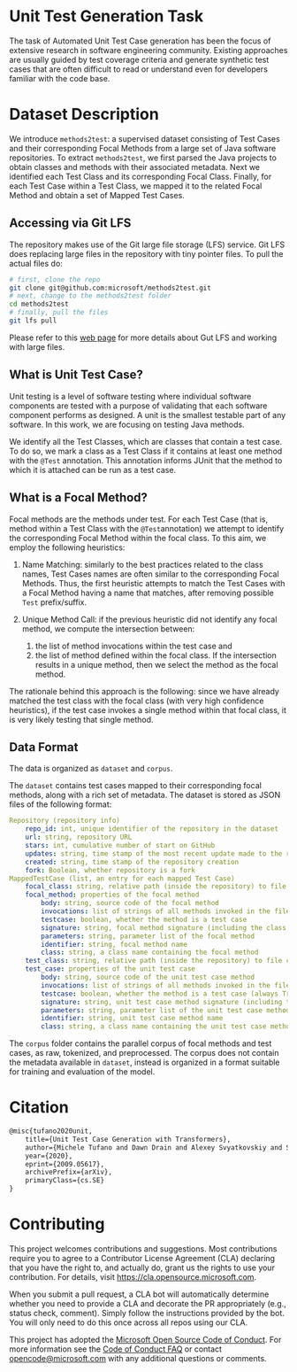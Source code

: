 # Unit Test Generation Task
The task of Automated Unit Test Case generation has been the focus of extensive research in software engineering community. Existing approaches are usually guided by test coverage criteria and generate synthetic test cases that are often difficult to read or understand even for developers familiar with the code base.

# Dataset Description

We introduce `methods2test`: a supervised dataset consisting of Test Cases and their corresponding Focal Methods from a large set of Java software repositories. To extract `methods2test`, we first parsed the Java projects to obtain classes and methods with their associated metadata. Next we identified each Test Class and its corresponding Focal Class. Finally, for each Test Case within a Test Class, we mapped it to the related Focal Method and obtain a set of Mapped Test Cases.

## Accessing via Git LFS
The repository makes use of the Git large file storage (LFS) service. Git LFS does replacing large files in the repository with tiny pointer files. To pull the actual files do:
```bash
# first, clone the repo
git clone git@github.com:microsoft/methods2test.git
# next, change to the methods2test folder
cd methods2test
# finally, pull the files
git lfs pull
```

Please refer to this [web page](https://docs.microsoft.com/en-us/azure/devops/repos/git/manage-large-files?view=azure-devops) for more details about Gut LFS and working with large files.

## What is Unit Test Case?
Unit testing is a level of software testing where individual software components are tested with a purpose of validating that each software component performs as designed. A unit is the smallest testable part of any software. In this work, we are focusing on testing Java methods.

We identify all the Test Classes, which are classes that contain a test case. To do so, we mark a class as a Test Class if it contains at least one method with the `@Test` annotation. This annotation informs JUnit that the method to which it is attached can be run as a test case.

## What is a Focal Method?
Focal methods are the methods under test. For each Test Case (that is, method within a Test Class with the `@Test`annotation) we attempt to identify the corresponding Focal Method within the focal class. To this aim, we employ the following heuristics:

1. Name Matching: similarly to the best practices related to the class names, Test Cases names are often similar to the corresponding Focal Methods. Thus, the first heuristic attempts to match the Test Cases with a Focal Method having a name that matches, after removing possible `Test` prefix/suffix. 

1. Unique Method Call: if the previous heuristic did not identify any focal method, we compute the intersection between:
    1. the list of method invocations within the test case and 
    1. the list of method defined within the focal class. If the intersection results in a unique method, then we select the method as the focal method. 

The rationale behind this approach is the following: since we have already matched the test class with the focal class (with very high confidence heuristics), if the test case invokes a single method within that focal class, it is very likely testing that single method.


## Data Format
The data is organized as `dataset` and `corpus`.

The `dataset` contains test cases mapped to their corresponding focal methods, along with a rich set of metadata.
The dataset is stored as JSON files of the following format:
```yaml
Repository (repository info)
    repo_id: int, unique identifier of the repository in the dataset
    url: string, repository URL
    stars: int, cumulative number of start on GitHub
    updates: string, time stamp of the most recent update made to the repository
    created: string, time stamp of the repository creation
    fork: Boolean, whether repository is a fork
MappedTestCase (list, an entry for each mapped Test Case)
    focal_class: string, relative path (inside the repository) to file containing the focal method
    focal_method: properties of the focal method
        body: string, source code of the focal method
        invocations: list of strings of all methods invoked in the file scope
        testcase: boolean, whether the method is a test case
        signature: string, focal method signature (including the class name)
        parameters: string, parameter list of the focal method
        identifier: string, focal method name 
        class: string, a class name containing the focal method  
    test_class: string, relative path (inside the repository) to file containing the unit test case
    test_case: properties of the unit test case
        body: string, source code of the unit test case method
        invocations: list of strings of all methods invoked in the file scope
        testcase: boolean, whether the method is a test case (always True for test cases)
        signature: string, unit test case method signature (including the class name)
        parameters: string, parameter list of the unit test case method
        identifier: string, unit test case method name
        class: string, a class name containing the unit test case method   
```

The `corpus` folder contains the parallel corpus of focal methods and test cases, as raw, tokenized, and preprocessed.
The corpus does not contain the metadata available in `dataset`, instead is organized in a format suitable for training and evaluation of the model.


# Citation

```latex
@misc{tufano2020unit,
    title={Unit Test Case Generation with Transformers},
    author={Michele Tufano and Dawn Drain and Alexey Svyatkovskiy and Shao Kun Deng and Neel Sundaresan},
    year={2020},
    eprint={2009.05617},
    archivePrefix={arXiv},
    primaryClass={cs.SE}
}
```

# Contributing

This project welcomes contributions and suggestions.  Most contributions require you to agree to a
Contributor License Agreement (CLA) declaring that you have the right to, and actually do, grant us
the rights to use your contribution. For details, visit https://cla.opensource.microsoft.com.

When you submit a pull request, a CLA bot will automatically determine whether you need to provide
a CLA and decorate the PR appropriately (e.g., status check, comment). Simply follow the instructions
provided by the bot. You will only need to do this once across all repos using our CLA.

This project has adopted the [Microsoft Open Source Code of Conduct](https://opensource.microsoft.com/codeofconduct/).
For more information see the [Code of Conduct FAQ](https://opensource.microsoft.com/codeofconduct/faq/) or
contact [opencode@microsoft.com](mailto:opencode@microsoft.com) with any additional questions or comments.
